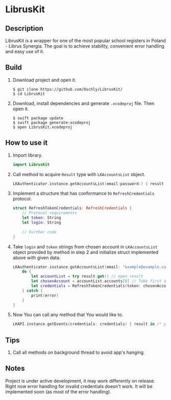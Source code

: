 # LibrusKit

## Description
LibrusKit is a wrapper for one of the most popular school registers in Poland - Librus Synergia. The goal is to achieve stability, convenient error handling and easy use of it.

## Build

1. Download project and open it.


	```
	$ git clone https://github.com/Oschly/LibrusKit/
	$ cd LibrusKit

	```

2. Download, install dependencies and generate `.xcodeproj` file. Then open it.

	```	
	$ swift package update
	$ swift package generate-xcodeproj
	$ open LibrusKit.xcodeproj
	```
	
## How to use it

1. Import library.

	```swift
	import LibrusKit
	```

2. Call method to acquire `Result` type with `LKAccountsList` object.

	```swift
	LKAuthenticator.instance.getAccountsList(email:password:) { result in /* code */ }
	```

3. Implement a structure that has conformance to `RefreshCredentials` protocol.

	```swift
	struct RefreshTokenCredentials: RefreshCredentials {
		// Protocol requirements
		let token: String
		let login: String
		
		// Further code
	}
	```
	
4. Take `login` and `token` strings from chosen account in `LKAccountsList` object provided by method in step 2 and initialize struct implemented above with given data.


	```swift
	LKAuthenticator.instance.getAccountsList(email: "example@example.com",  password: "examplePassword") { result in 
		do {
			let accountList = try result.get() // open result
			let chosenAccount = accountList.accounts[0] // Take first available account
			let credentials = RefreshTokenCredentials(token: chosenAccount.token, login: chosenAccount.login)
		} catch {
			print(error)
		}
	}
	```

5. Now You can call any method that You would like to.

	```swift
	LKAPI.instance.getEvents(credentials: credentials) { result in /* your code */ }
	```
	
## Tips
1. Call all methods on background thread to avoid app's hanging.

## Notes
Project is under active development, it may work differently on release.
Right now error handling for invalid credentials doesn't work. It will be implemented soon (as most of the error handling).
